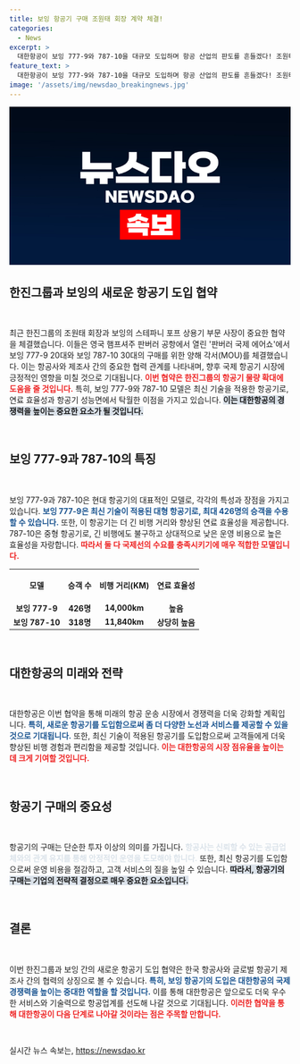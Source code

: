 ```yaml
---
title: 보잉 항공기 구매 조원태 회장 계약 체결!
categories:
  - News
excerpt: >
  대한항공이 보잉 777-9와 787-10을 대규모 도입하며 항공 산업의 판도를 흔들겠다! 조원태 회장과 보잉 사장이 체결한 역사적 MOU, 그 뒷이야기는?
feature_text: >
  대한항공이 보잉 777-9와 787-10을 대규모 도입하며 항공 산업의 판도를 흔들겠다! 조원태 회장과 보잉 사장이 체결한 역사적 MOU, 그 뒷이야기는?
image: '/assets/img/newsdao_breakingnews.jpg'
---
```


<p><img src="/assets/img/newsdao_breakingnews.jpg" alt="flaretime 속보" /></p>

<h2 data-ke-size="size26">한진그룹과 보잉의 새로운 항공기 도입 협약</h2>

<p data-ke-size="size16">&nbsp;</p>

<p>최근 한진그룹의 조원태 회장과 보잉의 스테파니 포프 상용기 부문 사장이 중요한 협약을 체결했습니다. 이들은 영국 햄프셔주 판버러 공항에서 열린 '판버러 국제 에어쇼'에서 보잉 777-9 20대와 보잉 787-10 30대의 구매를 위한 양해 각서(MOU)를 체결했습니다. 이는 항공사와 제조사 간의 중요한 협력 관계를 나타내며, 향후 국제 항공기 시장에 긍정적인 영향을 미칠 것으로 기대됩니다. <b><span style="color: #ee2323;">이번 협약은 한진그룹의 항공기 물량 확대에 도움을 줄 것입니다.</span></b> 특히, 보잉 777-9와 787-10 모델은 최신 기술을 적용한 항공기로, 연료 효율성과 항공기 성능면에서 탁월한 이점을 가지고 있습니다. <b><span style="background-color: #21538527;">이는 대한항공의 경쟁력을 높이는 중요한 요소가 될 것입니다.</span></b></p>

<p data-ke-size="size16">&nbsp;</p>

<h2 data-ke-size="size26">보잉 777-9과 787-10의 특징</h2>

<p data-ke-size="size16">&nbsp;</p>

<p>보잉 777-9과 787-10은 현대 항공기의 대표적인 모델로, 각각의 특성과 장점을 가지고 있습니다. <b><span style="color: #1a5490;">보잉 777-9은 최신 기술이 적용된 대형 항공기로, 최대 426명의 승객을 수용할 수 있습니다.</span></b> 또한, 이 항공기는 더 긴 비행 거리와 향상된 연료 효율성을 제공합니다. 787-10은 중형 항공기로, 긴 비행에도 불구하고 상대적으로 낮은 운영 비용으로 높은 효율성을 자랑합니다. <b><span style="color: #ee2323;">따라서 둘 다 국제선의 수요를 충족시키기에 매우 적합한 모델입니다.</span></b></p>

<table style="width: 100%; border-collapse: collapse;">
    <tr>
        <th style="text-align: center; height: 50px;"><b>모델</b></th>
        <th style="text-align: center; height: 50px;"><b>승객 수</b></th>
        <th style="text-align: center; height: 50px;"><b>비행 거리(KM)</b></th>
        <th style="text-align: center; height: 50px;"><b>연료 효율성</b></th>
    </tr>
    <tr>
        <td style="text-align: center; height: 17px;"><b>보잉 777-9</b></td>
        <td style="text-align: center; height: 17px;"><b>426명</b></td>
        <td style="text-align: center; height: 17px;"><b>14,000km</b></td>
        <td style="text-align: center; height: 17px;"><b>높음</b></td>
    </tr>
    <tr>
        <td style="text-align: center; height: 17px;"><b>보잉 787-10</b></td>
        <td style="text-align: center; height: 17px;"><b>318명</b></td>
        <td style="text-align: center; height: 17px;"><b>11,840km</b></td>
        <td style="text-align: center; height: 17px;"><b>상당히 높음</b></td>
    </tr>
</table>

<p data-ke-size="size16">&nbsp;</p>

<h2 data-ke-size="size26">대한항공의 미래와 전략</h2>

<p data-ke-size="size16">&nbsp;</p>

<p>대한항공은 이번 협약을 통해 미래의 항공 운송 시장에서 경쟁력을 더욱 강화할 계획입니다. <b><span style="color: #1a5490;">특히, 새로운 항공기를 도입함으로써 좀 더 다양한 노선과 서비스를 제공할 수 있을 것으로 기대됩니다.</span></b> 또한, 최신 기술이 적용된 항공기를 도입함으로써 고객들에게 더욱 향상된 비행 경험과 편리함을 제공할 것입니다. <b><span style="color: #ee2323;">이는 대한항공의 시장 점유율을 높이는 데 크게 기여할 것입니다.</span></b> </p>

<p data-ke-size="size16">&nbsp;</p>

<h2 data-ke-size="size26">항공기 구매의 중요성</h2>

<p data-ke-size="size16">&nbsp;</p>

<p>항공기의 구매는 단순한 투자 이상의 의미를 가집니다. <b><span style="color: #21538527;">항공사는 신뢰할 수 있는 공급업체와의 관계 유지를 통해 안정적인 운영을 도모해야 합니다.</span></b> 또한, 최신 항공기를 도입함으로써 운영 비용을 절감하고, 고객 서비스의 질을 높일 수 있습니다. <b><span style="background-color: #21538527;">따라서, 항공기의 구매는 기업의 전략적 결정으로 매우 중요한 요소입니다.</span></b></p>

<p data-ke-size="size16">&nbsp;</p>

<h2 data-ke-size="size26">결론</h2>

<p data-ke-size="size16">&nbsp;</p>

<p>이번 한진그룹과 보잉 간의 새로운 항공기 도입 협약은 한국 항공사와 글로벌 항공기 제조사 간의 협력의 상징으로 볼 수 있습니다. <b><span style="color: #1a5490;">특히, 보잉 항공기의 도입은 대한항공의 국제 경쟁력을 높이는 중대한 역할을 할 것입니다.</span></b> 이를 통해 대한항공은 앞으로도 더욱 우수한 서비스와 기술력으로 항공업계를 선도해 나갈 것으로 기대됩니다. <b><span style="color: #ee2323;">이러한 협약을 통해 대한항공이 다음 단계로 나아갈 것이라는 점은 주목할 만합니다.</span></b></p>

<p data-ke-size="size16">&nbsp;</p>
실시간 뉴스 속보는, <a href="https://newsdao.kr" rel="dofollow">https://newsdao.kr</a>


